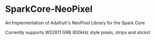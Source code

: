 SparkCore-NeoPixel
==================

An Implementation of Adafruit's NeoPixel Library for the Spark Core

Currently supports WS2811 GRB 800kHz style pixels, strips and sticks!
